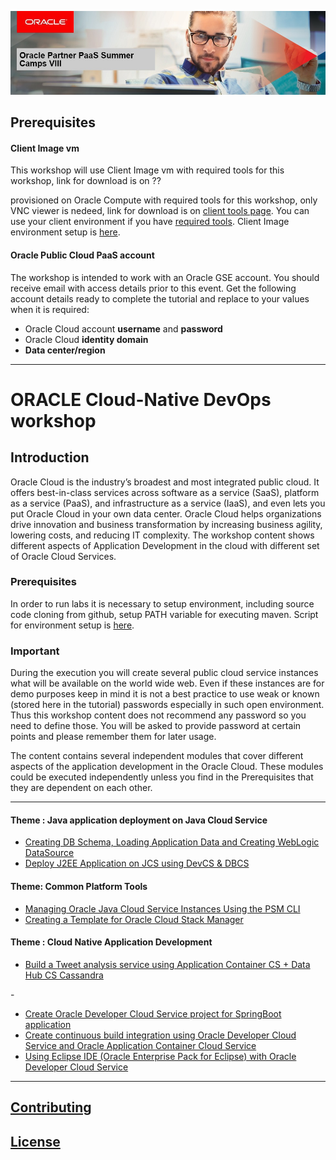 ![](common/images/Lisbon-SummerCamp-header.jpg)
## Prerequisites

#### Client Image vm

This workshop will use Client Image vm with required tools for this workshop, link for download is on ??

provisioned on Oracle Compute with required tools for this workshop, only VNC viewer is nedeed, link for download is on [client tools page](ClientTools.md). You can use your client environment if you have [required tools](ClientTools.md). Client Image environment setup is [here](EnvSetup.md).

#### Oracle Public Cloud PaaS  account

The workshop is intended to work with an Oracle GSE account. You should receive email with access details prior to this event. Get the following account details ready to complete the tutorial and replace to your values when it is required:

+ Oracle Cloud account **username** and **password**
+ Oracle Cloud **identity domain**
+ **Data center/region**

---
# ORACLE Cloud-Native DevOps workshop #

## Introduction ##

Oracle Cloud is the industry’s broadest and most integrated public cloud. It offers best-in-class services across software as a service (SaaS), platform as a service (PaaS), and infrastructure as a service (IaaS), and even lets you put Oracle Cloud in your own data center. Oracle Cloud helps organizations drive innovation and business transformation by increasing business agility, lowering costs, and reducing IT complexity. The workshop content shows different aspects of Application Development in the cloud with different set of Oracle Cloud Services.

### Prerequisites ###

In order to run labs it is necessary to setup environment, including source code cloning from github, setup PATH variable for executing maven. Script for environment setup is [here](EnvSetup.md). 

### Important ###

During the execution you will create several public cloud service instances what will be available on the world wide web. Even if these instances are for demo purposes keep in mind it is not a best practice to use weak or known (stored here in the tutorial) passwords especially in such open environment. Thus this workshop content does not recommend any password so you need to define those. You will be asked to provide password at certain points and please remember them for later usage.

The content contains several independent modules that cover different aspects of the application development in the Oracle Cloud. These modules could be executed independently unless you find in the Prerequisites that they are dependent on each other.

----
#### Theme : Java application deployment on Java Cloud Service ####

+ [Creating DB Schema, Loading Application Data and Creating WebLogic DataSource](AppDataLoad-DevCS-DBCS/README.md)
+ [Deploy J2EE Application on JCS using DevCS & DBCS](AppDeploy-JCS-DevCS-DBCS/README.md)


#### Theme: Common Platform Tools  ####

+ [Managing Oracle Java Cloud Service Instances Using the PSM CLI](psm-jcs-mgmt/README.md)
+ [Creating a Template for Oracle Cloud Stack Manager](stack-template/dbcs/README.md)

#### Theme : Cloud Native Application Development ####

+ [Build a Tweet analysis service using Application Container CS + Data Hub CS Cassandra](accs-dhcs-twitter/README.md)

<p>-</p>

+ [Create Oracle Developer Cloud Service project for SpringBoot application](springboot-sample/create.devcs.project.md)
+ [Create continuous build integration using Oracle Developer Cloud Service and Oracle Application Container Cloud Service](springboot-sample/devcs.accs.ci.md)
+ [Using Eclipse IDE (Oracle Enterprise Pack for Eclipse) with Oracle Developer Cloud Service](oepe/setup.oepe.md)


---

## [Contributing](../../CONTRIBUTING.md)

## [License](../../LICENSE.md)

